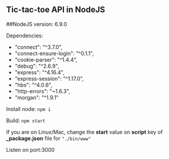 ## Tic-tac-toe API in NodeJS

##NodeJS version: 6.9.0

Dependencies:
- "connect": "^3.7.0",
- "connect-ensure-login": "^0.1.1",
- "cookie-parser": "^1.4.4",
- "debug": "^2.6.9",
- "express": "^4.16.4",
- "express-session": "^1.17.0",
- "hbs": "^4.0.6",
- "http-errors": "~1.6.3",
- "morgan": "^1.9.1"

Install node: ```npm i```

Build: ```npm start```

If you are on Linux/Mac, change the **start** value on **script** key of **_package.json** file for ```"./bin/www"```

Listen on port:3000
